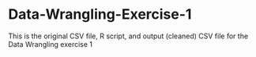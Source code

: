 # Data-Wrangling-Exercise-1
This is the original CSV file, R script, and output (cleaned) CSV file for the Data Wrangling exercise 1
